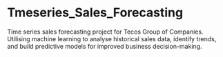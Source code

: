 # Tmeseries_Sales_Forecasting
Time series sales forecasting project for Tecos Group of Companies. Utilising machine learning to analyse historical sales data, identify trends, and build predictive models for improved business decision-making.
